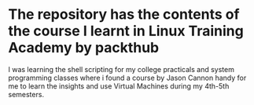 # The repository has the contents of the course I learnt in Linux Training Academy by packthub

I was learning the shell scripting for my college practicals and system programming classes where i found a course by Jason Cannon handy for me to learn the insights and use Virtual Machines during my 4th-5th semesters.
